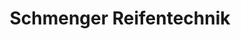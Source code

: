 ---
title: "Schmenger Reifentechnik"
url: /grasberg/schmenger-reifentechnik/
shop: Autowerkstatt
---